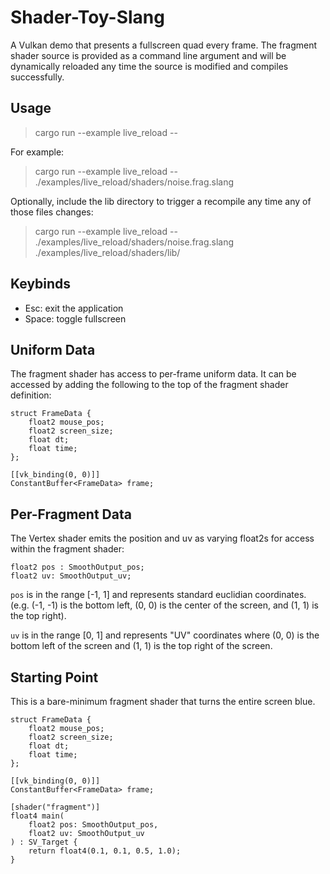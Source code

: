 # Shader-Toy-Slang

A Vulkan demo that presents a fullscreen quad every frame. The fragment shader
source is provided as a command line argument and will be dynamically reloaded
any time the source is modified and compiles successfully.

## Usage

> cargo run --example live_reload -- <path-to-slang-src>

For example:

> cargo run --example live_reload -- ./examples/live_reload/shaders/noise.frag.slang

Optionally, include the lib directory to trigger a recompile any time any of
those files changes:

> cargo run --example live_reload -- ./examples/live_reload/shaders/noise.frag.slang ./examples/live_reload/shaders/lib/

## Keybinds

- Esc: exit the application
- Space: toggle fullscreen

## Uniform Data

The fragment shader has access to per-frame uniform data. It can be accessed
by adding the following to the top of the fragment shader definition:

```
struct FrameData {
    float2 mouse_pos;
    float2 screen_size;
    float dt;
    float time;
};

[[vk_binding(0, 0)]]
ConstantBuffer<FrameData> frame;
```

## Per-Fragment Data

The Vertex shader emits the position and uv as varying float2s for access within
the fragment shader:

```
float2 pos : SmoothOutput_pos;
float2 uv: SmoothOutput_uv;
```

`pos` is in the range [-1, 1] and represents standard euclidian
coordinates. (e.g. (-1, -1) is the bottom left, (0, 0) is the center of the
screen, and (1, 1) is the top right).

`uv` is in the range [0, 1] and represents "UV" coordinates where (0, 0) is the
bottom left of the screen and (1, 1) is the top right of the screen.

## Starting Point

This is a bare-minimum fragment shader that turns the entire screen blue.

```
struct FrameData {
    float2 mouse_pos;
    float2 screen_size;
    float dt;
    float time;
};

[[vk_binding(0, 0)]]
ConstantBuffer<FrameData> frame;

[shader("fragment")]
float4 main(
    float2 pos: SmoothOutput_pos,
    float2 uv: SmoothOutput_uv
) : SV_Target {
    return float4(0.1, 0.1, 0.5, 1.0);
}
```
